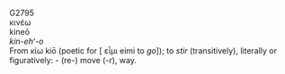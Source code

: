 G2795  
κινέω  
kineō  
*kin-eh‘-o*  
From κίω kiō (poetic for \[ εἶμι eimi to *go*\]); to *stir*
(transitively), literally or figuratively: - (re-) move (-r), way.  
